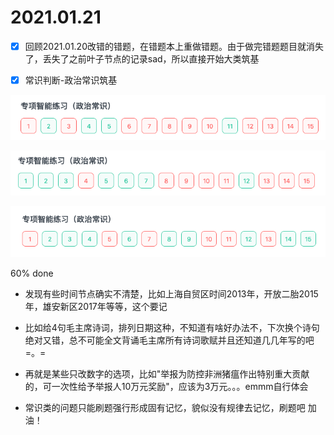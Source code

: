 # 2021.01.21
- [x] 回顾2021.01.20改错的错题，在错题本上重做错题。由于做完错题题目就消失了，丢失了之前叶子节点的记录sad，所以直接开始大类筑基

- [x] 常识判断-政治常识筑基

![img.png](image/2021_01_21_img_政治常识筑基_0.png)

![img.png](image/2021_01_21_img_政治常识筑基_1.png)

![img.png](image/2021_01_21_img_政治常识筑基2.png)

60% done

- 发现有些时间节点确实不清楚，比如上海自贸区时间2013年，开放二胎2015年，雄安新区2017年等等，这个要记

- 比如给4句毛主席诗词，排列日期这种，不知道有啥好办法不，下次换个诗句绝对又错，总不可能全文背诵毛主席所有诗词歌赋并且还知道几几年写的吧 =。=

- 再就是某些只改数字的选项，比如"举报为防控非洲猪瘟作出特别重大贡献的，可一次性给予举报人10万元奖励"，应该为3万元。。。emmm自行体会

- 常识类的问题只能刷题强行形成固有记忆，貌似没有规律去记忆，刷题吧 加油！